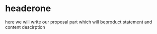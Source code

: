 <h1>headerone</h1> here we will write our proposal part
which will beproduct statement and content descirption
